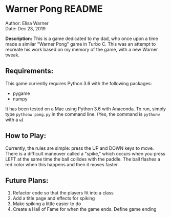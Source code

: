 # Warner Pong README

Author: Elisa Warner  
Date:  Dec 23, 2019  

**Description:** This is a game dedicated to my dad, who once upon a time made a similar "Warner Pong" game in Turbo C. This was an attempt to recreate his work based on my memory of the game, with a new Warner tweak.

## Requirements:
This game currently requires Python 3.6 with the following packages:
* pygame
* numpy

It has been tested on a Mac using Python 3.6 with Anaconda. To run, simply type `pythonw pong.py` in the command line.  (Yes, the command is `pythonw` with a `w`)

## How to Play:
Currently, the rules are simple: press the UP and DOWN keys to move. There is a difficult maneuver called a "spike," which occurs when you press LEFT at the same time the ball collides with the paddle. The ball flashes a red color when this happens and then it moves faster.

## Future Plans:
1. Refactor code so that the players fit into a class
2. Add a title page and effects for spiking
3. Make spiking a little easier to do
4. Create a Hall of Fame for when the game ends. Define game ending
